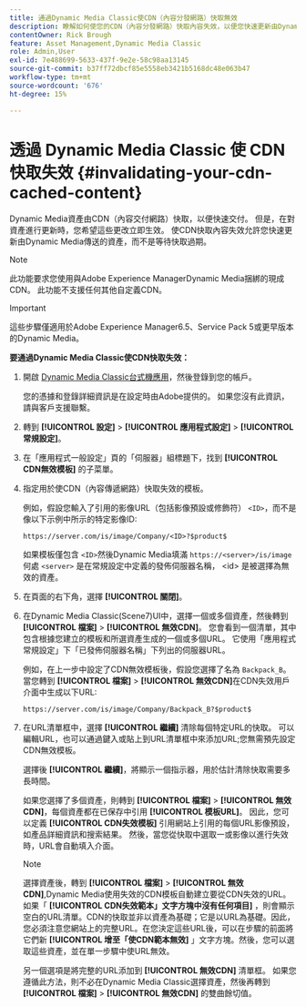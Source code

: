 ```yaml
---
title: 通過Dynamic Media Classic使CDN（內容分發網路）快取無效
description: 瞭解如何使您的CDN（內容分發網路）快取內容失效，以便您快速更新由Dynamic Media分發的資產，而不是等待快取過期。
contentOwner: Rick Brough
feature: Asset Management,Dynamic Media Classic
role: Admin,User
exl-id: 7e488699-5633-437f-9e2e-58c98aa13145
source-git-commit: b37ff72dbcf85e5558eb3421b5168dc48e063b47
workflow-type: tm+mt
source-wordcount: '676'
ht-degree: 15%

---
```


# 透過 Dynamic Media Classic 使 CDN 快取失效 {#invalidating-your-cdn-cached-content}

Dynamic Media資產由CDN（內容交付網路）快取，以便快速交付。 但是，在對資產進行更新時，您希望這些更改立即生效。 使CDN快取內容失效允許您快速更新由Dynamic Media傳送的資產，而不是等待快取過期。

>[!NOTE]
>
>此功能要求您使用與Adobe Experience ManagerDynamic Media捆綁的現成CDN。 此功能不支援任何其他自定義CDN。

>[!IMPORTANT]
>
>這些步驟僅適用於Adobe Experience Manager6.5、Service Pack 5或更早版本的Dynamic Media。 <!-- If you are using Dynamic Media in AEM as a Cloud Service, [use the new steps found here](/help/assets/invalidate-cdn-cache-dynamic-media.md). -->

<!-- REMOVED MARCH 28, 2022 BECAUSE OF 404; NO REDIRECT WAS PUT IN PLACE BY SUPPORT See also [Cache overview in Dynamic Media Classic](https://helpx.adobe.com/experience-manager/scene7/kb/base/caching-questions/scene7-caching-overview.html). -->

**要通過Dynamic Media Classic使CDN快取失效：**

1. 開啟 [Dynamic Media Classic台式機應用](https://experienceleague.adobe.com/docs/dynamic-media-classic/using/getting-started/signing-out.html#getting-started)，然後登錄到您的帳戶。

   您的憑據和登錄詳細資訊是在設定時由Adobe提供的。 如果您沒有此資訊，請與客戶支援聯繫。

1. 轉到 **[!UICONTROL 設定]** > **[!UICONTROL 應用程式設定]** > **[!UICONTROL 常規設定]**。
1. 在「應用程式一般設定」頁的「伺服器」組標題下，找到 **[!UICONTROL CDN無效模板]** 的子菜單。

1. 指定用於使CDN（內容傳遞網路）快取失效的模板。

   例如，假設您輸入了引用的影像URL（包括影像預設或修飾符） `<ID>`，而不是像以下示例中所示的特定影像ID:

   `https://server.com/is/image/Company/<ID>?$product$`

   如果模板僅包含 `<ID>`然後Dynamic Media填滿 `https://<server>/is/image` 何處 `<server>` 是在常規設定中定義的發佈伺服器名稱， &lt;id> 是被選擇為無效的資產。

1. 在頁面的右下角，選擇 **[!UICONTROL 關閉]**。
1. 在Dynamic Media Classic(Scene7)UI中，選擇一個或多個資產，然後轉到 **[!UICONTROL 檔案]** > **[!UICONTROL 無效CDN]**。 您會看到一個清單，其中包含根據您建立的模板和所選資產生成的一個或多個URL。 它使用「應用程式常規設定」下「已發佈伺服器名稱」下列出的伺服器URL。

   例如，在上一步中設定了CDN無效模板後，假設您選擇了名為 `Backpack_B`。 當您轉到 **[!UICONTROL 檔案]** > **[!UICONTROL 無效CDN]**&#x200B;在CDN失效用戶介面中生成以下URL:

   `https://server.com/is/image/Company/Backpack_B?$product$`

1. 在URL清單框中，選擇 **[!UICONTROL 繼續]** 清除每個特定URL的快取。 可以編輯URL，也可以通過鍵入或貼上到URL清單框中來添加URL;您無需預先設定CDN無效模板。

   選擇後 **[!UICONTROL 繼續]**，將顯示一個指示器，用於估計清除快取需要多長時間。

   如果您選擇了多個資產，則轉到 **[!UICONTROL 檔案]** > **[!UICONTROL 無效CDN]**，每個資產都在已保存中引用 **[!UICONTROL 模板URL]**。 因此，您可以定義 **[!UICONTROL CDN失效模板]** 引用網站上引用的每個URL影像預設，如產品詳細資訊和搜索結果。 然後，當您從快取中選取一或影像以進行失效時，URL會自動填入介面。

   >[!NOTE]
   >
   >選擇資產後，轉到 **[!UICONTROL 檔案]** > **[!UICONTROL 無效CDN]**,Dynamic Media使用失效的CDN模板自動建立要從CDN失效的URL。 如果「 **[!UICONTROL CDN失效範本」文字方塊中沒有任何項目]** ，則會顯示空白的URL清單。CDN的快取並非以資產為基礎；它是以URL為基礎。因此，您必須注意您網站上的完整URL。在您決定這些URL後，可以在步驟的前面將它們新 **[!UICONTROL 增至「使CDN範本無效]** 」文字方塊。然後，您可以選取這些資產，並在單一步驟中使URL無效。
   >
   >另一個選項是將完整的URL添加到 **[!UICONTROL 無效CDN]** 清單框。 如果您遵循此方法，則不必在Dynamic Media Classic選擇資產，然後再轉到 **[!UICONTROL 檔案]** > **[!UICONTROL 無效CDN]** 的雙曲餘切值。
